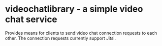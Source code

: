 # videochatlibrary - a simple video chat service

Provides means for clients to send video chat connection requests to each other. The connection requests
currently support Jitsi.

